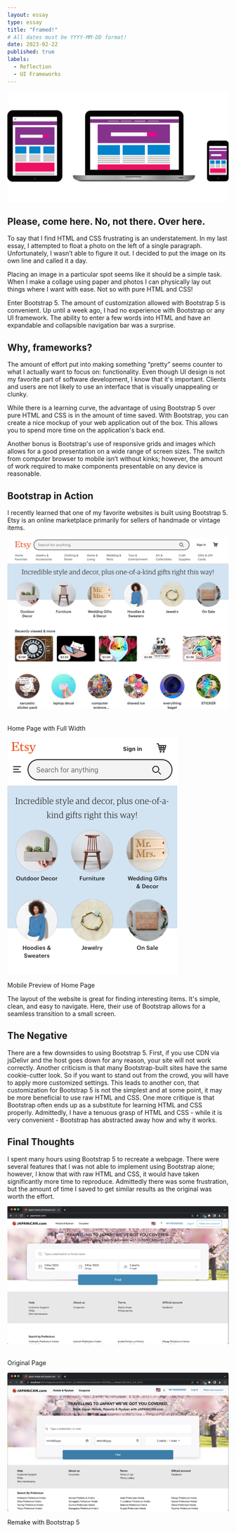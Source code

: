 ```yaml
---
layout: essay
type: essay
title: "Framed!"
# All dates must be YYYY-MM-DD format!
date: 2023-02-22
published: true
labels:
  - Reflection
  - UI Frameworks
---
```


<!-- UI Frameworks are not simple. In fact, they can be almost as complicated to learn as a new programming language. Given that, why bother to use something like Bootstrap 5? What does one get in return for the investment of time and frustration? Why not just use raw HTML and CSS? Are the software engineering benefits of UI frameworks?

For this assignment, create an engaging and informative essay about UI Frameworks. You might want to discuss some of the issues raised above, as well as your own personal experience with Bootstrap 5. Or perhaps you’ve also used another framework such as Semantic UI. In that case, it might be interesting to read your perspective on a comparison of the two.

This essay is tailor made to include an image of a web page built with a UI framework (or even a comparison of web pages built with and without a UI framework).

Feel free to go in another direction entirely, as long as you are discussing UI Frameworks, and as long as the result is interesting, informative, and insightful. Write for the world! -->

<div class="container" width="20%">
<img src="../essays/img/essay05/grid-design.png" class="img-fluid">
</div>

## Please, come here. No, not there. Over here.

To say that I find HTML and CSS frustrating is an understatement. In my last essay, I attempted to float a photo on the left of a single paragraph. Unfortunately, I wasn’t able to figure it out. I decided to put the image on its own line and called it a day.

Placing an image in a particular spot seems like it should be a simple task. When I make a collage using paper and photos I can physically lay out things where I want with ease. Not so with pure HTML and CSS! 

Enter Bootstrap 5. The amount of customization allowed with Bootstrap 5 is convenient. Up until a week ago, I had no experience with Bootstrap or any UI framework. The ability to enter a few words into HTML and have an expandable and collapsible navigation bar was a surprise.

## Why, frameworks?

The amount of effort put into making something “pretty” seems counter to what I actually want to focus on: functionality. Even though UI design is not my favorite part of software development, I know that it's important. Clients and users are not likely to use an interface that is visually unappealing or clunky.

While there is a learning curve, the advantage of using Bootstrap 5 over pure HTML and CSS is in the amount of time saved. With Bootstrap, you can create a nice mockup of your web application out of the box. This allows you to spend more time on the application's back end.

Another bonus is Bootstrap's use of responsive grids and images which allows for a good presentation on a wide range of screen sizes. The switch from computer browser to mobile isn’t without kinks; however, the amount of work required to make components presentable on any device is reasonable.



## Bootstrap in Action

I recently learned that one of my favorite websites is built using Bootstrap 5. Etsy is an online marketplace primarily for sellers of handmade or vintage items. 


<div class="container justify-content-center">
  <div class="row text-center">
    <div class="col-lg-5">
      <img  class="img-fluid" src="../essays/img/essay05/etsy.png">
      <p><br>Home Page with Full Width</p>
    </div>
    <div class="col-lg-3">
      <img class="img-fluid" src="../essays/img/essay05/etsy-mobile.png">
      <p>Mobile Preview of Home Page</p></div>
    </div>
  </div>
The layout of the website is great for finding interesting items. It's simple, clean, and easy to navigate. Here, their use of Bootstrap allows for a seamless transition to a small screen.

## The Negative
There are a few downsides to using Bootstrap 5. First, if you use CDN via jsDelivr and the host goes down for any reason, your site will not work correctly. Another criticism is that many Bootstrap-built sites have the same cookie-cutter look. So if you want to stand out from the crowd, you will have to apply more customized settings. This leads to another con, that customization for Bootstrap 5 is not the simplest and at some point, it may be more beneficial to use raw HTML and CSS. One more critique is that Bootstrap often ends up as a substitute for learning HTML and CSS properly. Admittedly, I have a tenuous grasp of HTML and CSS - while it is very convenient - Bootstrap has abstracted away how and why it works.

## Final Thoughts
I spent many hours using Bootstrap 5 to recreate a webpage. There were several features that I was not able to implement using Bootstrap alone; however, I know that with raw HTML and CSS, it would have taken significantly more time to reproduce. Admittedly there was some frustration, but the amount of time I saved to get similar results as the original was worth the effort.

<div class="container">
  <div class="row text-center">
    <div class="col-lg-6">
      <img  class="img-fluid" src="../essays/img/essay05/japanican-orig.png">
      <p><br>Original Page</p>
    </div>
    <div class="col-lg-6">
      <img class="img-fluid" src="../essays/img/essay05/japanican-remake.png">
      <p>Remake with Bootstrap 5</p></div>
    </div>
  </div>
